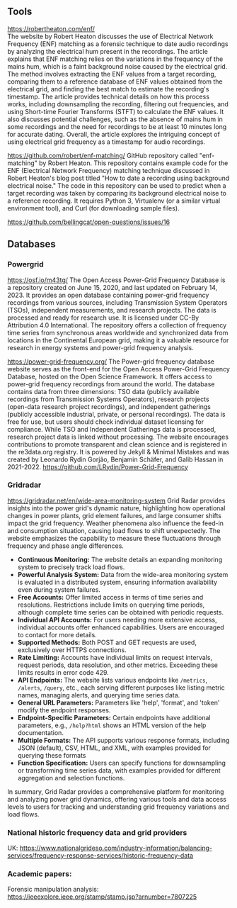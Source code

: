 ## Tools
https://robertheaton.com/enf/  
The website by Robert Heaton discusses the use of Electrical Network Frequency (ENF) matching as a forensic technique to date audio recordings by analyzing the electrical hum present in the recordings. The article explains that ENF matching relies on the variations in the frequency of the mains hum, which is a faint background noise caused by the electrical grid. The method involves extracting the ENF values from a target recording, comparing them to a reference database of ENF values obtained from the electrical grid, and finding the best match to estimate the recording's timestamp. The article provides technical details on how this process works, including downsampling the recording, filtering out frequencies, and using Short-time Fourier Transforms (STFT) to calculate the ENF values. It also discusses potential challenges, such as the absence of mains hum in some recordings and the need for recordings to be at least 10 minutes long for accurate dating. Overall, the article explores the intriguing concept of using electrical grid frequency as a timestamp for audio recordings.

https://github.com/robert/enf-matching/
GitHub repository called "enf-matching" by Robert Heaton. This repository contains example code for the ENF (Electrical Network Frequency) matching technique discussed in Robert Heaton's blog post titled "How to date a recording using background electrical noise."
The code in this repository can be used to predict when a target recording was taken by comparing its background electrical noise to a reference recording. It requires Python 3, Virtualenv (or a similar virtual environment tool), and Curl (for downloading sample files).

https://github.com/bellingcat/open-questions/issues/16

## Databases
### Powergrid
https://osf.io/m43tg/
The Open Access Power-Grid Frequency Database is a repository created on June 15, 2020, and last updated on February 14, 2023. It provides an open database containing power-grid frequency recordings from various sources, including Transmission System Operators (TSOs), independent measurements, and research projects. The data is processed and ready for research use. It is licensed under CC-By Attribution 4.0 International. The repository offers a collection of frequency time series from synchronous areas worldwide and synchronized data from locations in the Continental European grid, making it a valuable resource for research in energy systems and power-grid frequency analysis.

https://power-grid-frequency.org/
The Power-grid frequency database website serves as the front-end for the Open Access Power-Grid Frequency Database, hosted on the Open Science Framework. It offers access to power-grid frequency recordings from around the world. The database contains data from three dimensions: TSO data (publicly available recordings from Transmission Systems Operators), research projects (open-data research project recordings), and independent gatherings (publicly accessible industrial, private, or personal recordings). The data is free for use, but users should check individual dataset licensing for compliance. While TSO and Independent Gatherings data is processed, research project data is linked without processing. The website encourages contributions to promote transparent and clean science and is registered in the re3data.org registry. It is powered by Jekyll & Minimal Mistakes and was created by Leonardo Rydin Gorjão, Benjamin Schäfer, and Galib Hassan in 2021-2022.
https://github.com/LRydin/Power-Grid-Frequency
### Gridradar  
https://gridradar.net/en/wide-area-monitoring-system
Grid Radar provides insights into the power grid's dynamic nature, highlighting how operational changes in power plants, grid element failures, and large consumer shifts impact the grid frequency. Weather phenomena also influence the feed-in and consumption situation, causing load flows to shift unexpectedly. The website emphasizes the capability to measure these fluctuations through frequency and phase angle differences.

- **Continuous Monitoring:** The website details an expanding monitoring system to precisely track load flows.
- **Powerful Analysis System:** Data from the wide-area monitoring system is evaluated in a distributed system, ensuring information availability even during system failures.
- **Free Accounts:** Offer limited access in terms of time series and resolutions. Restrictions include limits on querying time periods, although complete time series can be obtained with periodic requests.
- **Individual API Accounts:** For users needing more extensive access, individual accounts offer enhanced capabilities. Users are encouraged to contact for more details.
- **Supported Methods:** Both POST and GET requests are used, exclusively over HTTPS connections.
- **Rate Limiting:** Accounts have individual limits on request intervals, request periods, data resolution, and other metrics. Exceeding these limits results in error code 429.
- **API Endpoints:** The website lists various endpoints like `/metrics`, `/alerts`, `/query`, etc., each serving different purposes like listing metric names, managing alerts, and querying time series data.
- **General URL Parameters:** Parameters like 'help', 'format', and 'token' modify the endpoint responses.
- **Endpoint-Specific Parameters:** Certain endpoints have additional parameters, e.g., `/help?html` shows an HTML version of the help documentation.
- **Multiple Formats:** The API supports various response formats, including JSON (default), CSV, HTML, and XML, with examples provided for querying these formats
- **Function Specification:** Users can specify functions for downsampling or transforming time series data, with examples provided for different aggregation and selection functions.

In summary, Grid Radar provides a comprehensive platform for monitoring and analyzing power grid dynamics, offering various tools and data access levels to users for tracking and understanding grid frequency variations and load flows.

### National historic frequency data and grid providers
UK:
https://www.nationalgrideso.com/industry-information/balancing-services/frequency-response-services/historic-frequency-data


### Academic papers:

Forensic manipulation analysis:
https://ieeexplore.ieee.org/stamp/stamp.jsp?arnumber=7807225

